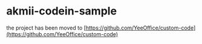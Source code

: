 # akmii-codein-sample
the project has been moved to [https://github.com/YeeOffice/custom-code](https://github.com/YeeOffice/custom-code)
